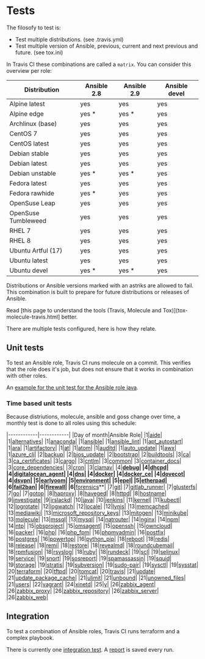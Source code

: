 # Tests

The filosofy to test is:
- Test multiple distributions. (see .travis.yml)
- Test multiple version of Ansible, previous, current and next previous and future. (see tox.ini)

In Travis CI these combinations are called a `matrix`. You can consider this overview per role:

| Distribution        | Ansible 2.8 | Ansible 2.9 | Ansible devel |
|---------------------|-------------|-------------|---------------|
| Alpine latest       | yes         | yes         | yes           |
| Alpine edge         | yes *       | yes *       | yes           |
| Archlinux (base)    | yes         | yes         | yes           |
| CentOS 7            | yes         | yes         | yes           |
| CentOS latest       | yes         | yes         | yes           |
| Debian stable       | yes         | yes         | yes           |
| Debian latest       | yes         | yes         | yes           |
| Debian unstable     | yes *       | yes *       | yes           |
| Fedora latest       | yes         | yes         | yes           |
| Fedora rawhide      | yes *       | yes         | yes           |
| OpenSuse Leap       | yes         | yes         | yes           |
| OpenSuse Tumbleweed | yes         | yes         | yes           |
| RHEL 7              | yes         | yes         | yes           |
| RHEL 8              | yes         | yes         | yes           |
| Ubuntu Artful (17)  | yes         | yes         | yes           |
| Ubuntu latest       | yes         | yes         | yes           |
| Ubuntu devel        | yes *       | yes *       | yes           |

Distributions or Ansible versions marked with an astriks are allowed to fail. This combination is built to prepare for future distributions or releases of Ansible.

Read [this page to understand the tools (Travis, Molecule and Tox)](tox-molecule-travis.html] better.

There are multiple tests configured, here is how they relate.

## Unit tests

To test an Ansible role, Travis CI runs molecule on a commit. This verifies that the role does it's job, but does not ensure that it works in combination with other roles.

An [example for the unit test for the Ansible role java](https://travis-ci.org/robertdebock/ansible-role-java).

### Time based unit tests

Because distriutions, molecule, ansible and goss change over time, a monthly test is done to all roles using this schedule:

|------------|------------|
|Day of month|Ansible Role|
|1|[aide](https://travis-ci.org/robertdebock/ansible-role-aide/settings)|
|1|[alternatives](https://travis-ci.org/robertdebock/ansible-role-alternatives/settings)|
|1|[anaconda](https://travis-ci.org/robertdebock/ansible-role-anaconda/settings)|
|1|[ansible](https://travis-ci.org/robertdebock/ansible-role-ansible/settings)|
|1|[ansible_lint](https://travis-ci.org/robertdebock/ansible-role-ansible_lint/settings)|
|1|[apt_autostart](https://travis-ci.org/robertdebock/ansible-role-apt_autostart/settings)|
|1|[ara](https://travis-ci.org/robertdebock/ansible-role-ara/settings)|
|1|[artifactory](https://travis-ci.org/robertdebock/ansible-role-artifactory/settings)|
|1|[at](https://travis-ci.org/robertdebock/ansible-role-at/settings)|
|1|[atom](https://travis-ci.org/robertdebock/ansible-role-atom/settings)|
|1|[auditd](https://travis-ci.org/robertdebock/ansible-role-auditd/settings)|
|1|[auto_update](https://travis-ci.org/robertdebock/ansible-role-auto_update/settings)|
|1|[awx](https://travis-ci.org/robertdebock/ansible-role-awx/settings)|
|1|[azure_cli](https://travis-ci.org/robertdebock/ansible-role-azure_cli/settings)|
|2|[backup](https://travis-ci.org/robertdebock/ansible-role-backup/settings)|
|2|[bios_update](https://travis-ci.org/robertdebock/ansible-role-bios_update/settings)|
|2|[bootstrap](https://travis-ci.org/robertdebock/ansible-role-bootstrap/settings)|
|2|[buildtools](https://travis-ci.org/robertdebock/ansible-role-buildtools/settings)|
|3|[ca](https://travis-ci.org/robertdebock/ansible-role-ca/settings)|
|3|[ca_certificates](https://travis-ci.org/robertdebock/ansible-role-ca_certificates/settings)|
|3|[cargo](https://travis-ci.org/robertdebock/ansible-role-cargo/settings)|
|3|[cntlm](https://travis-ci.org/robertdebock/ansible-role-cntlm/settings)|
|3|[common](https://travis-ci.org/robertdebock/ansible-role-common/settings)|
|3|[container_docs](https://travis-ci.org/robertdebock/ansible-role-container_docs/settings)|
|3|[core_dependencies](https://travis-ci.org/robertdebock/ansible-role-core_dependencies/settings)|
|3|[cron](https://travis-ci.org/robertdebock/ansible-role-cron/settings)|
|3|[clamav](https://travis-ci.org/robertdebock/ansible-role-clamav/settings)|
|4|**[debug](https://travis-ci.org/robertdebock/ansible-role-debug/settings)|
|4|[dhcpd](https://travis-ci.org/robertdebock/ansible-role-dhcpd/settings)|
|4|[digitalocean_agent](https://travis-ci.org/robertdebock/ansible-role-digitalocean-agent/settings)|
|4|[dns](https://travis-ci.org/robertdebock/ansible-role-dns/settings)|
|4|[docker](https://travis-ci.org/robertdebock/ansible-role-docker/settings)|
|4|[docker_ce](https://travis-ci.org/robertdebock/ansible-role-docker_ce/settings)|
|4|[dovecot](https://travis-ci.org/robertdebock/ansible-role-dovecot/settings)|
|4|[dsvpn](https://travis-ci.org/robertdebock/ansible-role-dsvpn/settings)|
|5|[earlyoom](https://travis-ci.org/robertdebock/ansible-role-earlyoom/settings)|
|5|[environment](https://travis-ci.org/robertdebock/ansible-role-environment/settings)|
|5|[epel](https://travis-ci.org/robertdebock/ansible-role-epel/settings)|
|5|[etherpad](https://travis-ci.org/robertdebock/ansible-role-etherpad/settings)|
|6|[fail2ban](https://travis-ci.org/robertdebock/ansible-role-fail2ban/settings)|
|6|[firewall](https://travis-ci.org/robertdebock/ansible-role-firewall/settings)|
|6|**[forensics](https://travis-ci.org/robertdebock/ansible-role-forensics/settings)**|
|7|[git](https://travis-ci.org/robertdebock/ansible-role-git/settings)|
|7|[gitlab_runner](https://travis-ci.org/robertdebock/ansible-role-gitlab_runner/settings)|
|7|[glusterfs](https://travis-ci.org/robertdebock/ansible-role-glusterfs/settings)|
|7|[go](https://travis-ci.org/robertdebock/ansible-role-go/settings)|
|7|[gotop](https://travis-ci.org/robertdebock/ansible-role-gotop/settings)|
|8|[haproxy](https://travis-ci.org/robertdebock/ansible-role-haproxy/settings)|
|8|[haveged](https://travis-ci.org/robertdebock/ansible-role-haveged/settings)|
|8|[httpd](https://travis-ci.org/robertdebock/ansible-role-httpd/settings)|
|8|[hostname](https://travis-ci.org/robertdebock/ansible-role-hostname/settings)|
|9|[investigate](https://travis-ci.org/robertdebock/ansible-role-investigate/settings)|
|9|[irslackd](https://travis-ci.org/robertdebock/ansible-role-irslackd/settings)|
|10|[java](https://travis-ci.org/robertdebock/ansible-role-java/settings)|
|10|[jenkins](https://travis-ci.org/robertdebock/ansible-role-jenkins/settings)|
|11|[kernel](https://travis-ci.org/robertdebock/ansible-role-kernel/settings)|
|11|[kubectl](https://travis-ci.org/robertdebock/ansible-role-kubectl/settings)|
|12|[logrotate](https://travis-ci.org/robertdebock/ansible-role-logrotate/settings)|
|12|[logwatch](https://travis-ci.org/robertdebock/ansible-role-logwatch/settings)|
|12|[locale](https://travis-ci.org/robertdebock/ansible-role-locale/settings)|
|12|[lynis](https://travis-ci.org/robertdebock/ansible-role-lynis/settings)|
|13|[memcached](https://travis-ci.org/robertdebock/ansible-role-memcached/settings)|
|13|[mediawiki](https://travis-ci.org/robertdebock/ansible-role-mediawiki/settings)|
|13|[microsoft_repository_keys](https://travis-ci.org/robertdebock/ansible-role-microsoft_repository_keys/settings)|
|13|[mitogen](https://travis-ci.org/robertdebock/ansible-role-mitogen/settings)|
|13|[minikube](https://travis-ci.org/robertdebock/ansible-role-minikube/settings)|
|13|[molecule](https://travis-ci.org/robertdebock/ansible-role-molecule/settings)|
|13|[mssql](https://travis-ci.org/robertdebock/ansible-role-mssql/settings)|
|13|[mysql](https://travis-ci.org/robertdebock/ansible-role-mysql/settings)|
|14|[natrouter](https://travis-ci.org/robertdebock/ansible-role-natrouter/settings)|
|14|[nginx](https://travis-ci.org/robertdebock/ansible-role-nginx/settings)|
|14|[npm](https://travis-ci.org/robertdebock/ansible-role-npm/settings)|
|14|[ntp](https://travis-ci.org/robertdebock/ansible-role-ntp/settings)|
|15|[obsproject](https://travis-ci.org/robertdebock/ansible-role-obsproject/settings)|
|15|[omsagent](https://travis-ci.org/robertdebock/ansible-role-omsagent/settings)|
|15|[openssh](https://travis-ci.org/robertdebock/ansible-role-openssh/settings)|
|15|[owncloud](https://travis-ci.org/robertdebock/ansible-role-owncloud/settings)|
|16|[packer](https://travis-ci.org/robertdebock/ansible-role-packer/settings)|
|16|[php](https://travis-ci.org/robertdebock/ansible-role-php/settings)|
|16|[php_fpm](https://travis-ci.org/robertdebock/ansible-role-php_fpm/settings)|
|16|[phpmyadmin](https://travis-ci.org/robertdebock/ansible-role-phpmyadmin/settings)|
|16|[postfix](https://travis-ci.org/robertdebock/ansible-role-postfix/settings)|
|16|[postgres](https://travis-ci.org/robertdebock/ansible-role-postgres/settings)|
|16|[powertop](https://travis-ci.org/robertdebock/ansible-role-powertop/settings)|
|16|[python_pip](https://travis-ci.org/robertdebock/ansible-role-python-pip/settings)|
|18|[reboot](https://travis-ci.org/robertdebock/ansible-role-reboot/settings)|
|18|[redis](https://travis-ci.org/robertdebock/ansible-role-redis/settings)|
|18|[release](https://travis-ci.org/robertdebock/ansible-role-release/settings)|
|18|[remi](https://travis-ci.org/robertdebock/ansible-role-remi/settings)|
|18|[restore](https://travis-ci.org/robertdebock/ansible-role-restore/settings)|
|18|[revealmd](https://travis-ci.org/robertdebock/ansible-role-revealmd/settings)|
|18|[roundcubemail](https://travis-ci.org/robertdebock/ansible-role-roundcubemail/settings)|
|18|[rpmfusion](https://travis-ci.org/robertdebock/ansible-role-rpmfusion/settings)|
|18|[rsyslog](https://travis-ci.org/robertdebock/ansible-role-rsyslog/settings)|
|18|[ruby](https://travis-ci.org/robertdebock/ansible-role-ruby/settings)|
|18|[rundeck](https://travis-ci.org/robertdebock/ansible-role-rundeck/settings)|
|19|[scl](https://travis-ci.org/robertdebock/ansible-role-scl/settings)|
|19|[selinux](https://travis-ci.org/robertdebock/ansible-role-selinux/settings)|
|19|[service](https://travis-ci.org/robertdebock/ansible-role-service/settings)|
|19|[snort](https://travis-ci.org/robertdebock/ansible-role-snort/settings)|
|19|[sosreport](https://travis-ci.org/robertdebock/ansible-role-sosreport/settings)|
|19|[spamassassin](https://travis-ci.org/robertdebock/ansible-role-spamassassin/settings)|
|19|[squid](https://travis-ci.org/robertdebock/ansible-role-squid/settings)|
|19|[storage](https://travis-ci.org/robertdebock/ansible-role-storage/settings)|
|19|[stratis](https://travis-ci.org/robertdebock/ansible-role-stratis/settings)|
|19|[subversion](https://travis-ci.org/robertdebock/ansible-role-subversion/settings)|
|19|[sudo-pair](https://travis-ci.org/robertdebock/ansible-role-sudo-pair/settings)|
|19|[sysctl](https://travis-ci.org/robertdebock/ansible-role-sysctl/settings)|
|19|[sysstat](https://travis-ci.org/robertdebock/ansible-role-sysstat/settings)|
|20|[terraform](https://travis-ci.org/robertdebock/ansible-role-terraform/settings)|
|20|[tftpd](https://travis-ci.org/robertdebock/ansible-role-tftpd/settings)|
|20|[tomcat](https://travis-ci.org/robertdebock/ansible-role-tomcat/settings)|
|20|[travis](https://travis-ci.org/robertdebock/ansible-role-travis/settings)|
|21|[update](https://travis-ci.org/robertdebock/ansible-role-update/settings)|
|21|[update_package_cache](https://travis-ci.org/robertdebock/ansible-role-update_package_cache/settings)|
|21|[ulimit](https://travis-ci.org/robertdebock/ansible-role-ulimit/settings)|
|21|[unbound](https://travis-ci.org/robertdebock/ansible-role-unbound/settings)|
|21|[unowned_files](https://travis-ci.org/robertdebock/ansible-role-unowned_files/settings)|
|21|[users](https://travis-ci.org/robertdebock/ansible-role-users/settings)|
|22|[vagrant](https://travis-ci.org/robertdebock/ansible-role-vagrant/settings)|
|24|[xinetd](https://travis-ci.org/robertdebock/ansible-role-xinetd/settings)|
|25|[y](https://travis-ci.org/robertdebock/ansible-role-y/settings)|
|26|[zabbix_agent](https://travis-ci.org/robertdebock/ansible-role-zabbix_agent/settings)|
|26|[zabbix_proxy](https://travis-ci.org/robertdebock/ansible-role-zabbix_proxy/settings)|
|26|[zabbix_repository](https://travis-ci.org/robertdebock/ansible-role-zabbix_repository/settings)|
|26|[zabbix_server](https://travis-ci.org/robertdebock/ansible-role-zabbix_server/settings)|
|26|[zabbix_web](https://travis-ci.org/robertdebock/ansible-role-zabbix_web/settings)|

## Integration

To test a combination of Ansible roles, Travis CI runs terraform and a complex playbook.

There is currently one [integration test](https://travis-ci.org/robertdebock/ansible-integration). A [report](https://robertdebock.nl/ansible-integration/) is saved every run.
